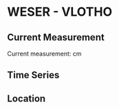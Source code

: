 # WESER - VLOTHO

## Current Measurement

Current measurement: <Value topic="rivers/pegel-online/WESER/VLOTHO/measurementValue"/> cm

## Time Series

<TimeSeries topic="rivers/pegel-online/WESER/VLOTHO/measurementValue" period="week" />

## Location

<WorldMap>
  <Marker lat="52.176395844258636" lon="8.862406875856847" labelTopic="rivers/pegel-online/WESER/VLOTHO" />
</WorldMap>
